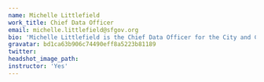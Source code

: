 ```yaml
---
name: Michelle Littlefield
work_title: Chief Data Officer
email: michelle.littlefield@sfgov.org
bio: 'Michelle Littlefield is the Chief Data Officer for the City and County of San Francisco, where she leads the City’s data strategy and expansion of the City’s analytics ecosystem including building centralized access to data, developing citywide data policy, and expanding business intelligence, data science, and data engineering capabilities.  Michelle brings 10 years of experience leading and building analytics capabilities and driving digital transformation in local government. She first joined the City in 2019 as the Data & Analytics Manager for the San Francisco Planning Department where she focused on establishing consistent data governance standards for reporting and data visualization, increasing GIS capabilities, and expanding the Department’s Data & Analytics team.  Prior to this role, Michelle served as the Digital Services & Analytics Program Lead for the City of Redwood City and Co-Founder of the Code for America Brigade for San Mateo County.  Michelle earned Bachelor’s degrees in Political Science and Urban Studies & Planning from UC San Diego, completed her Executive Leadership Program at Stanford University Graduate School of Business, and is pursuing an M.S. in Applied and Computational Mathematics from the Johns Hopkins University Whiting School of Engineering. She’s passionate about connected urban systems and serves as an advisor on smart cities and urban analytics at various academic institutions and organizations.'
gravatar: bd1ca63b906c74490eff8a5223b81189
twitter: 
headshot_image_path: 
instructor: 'Yes'
---
```


